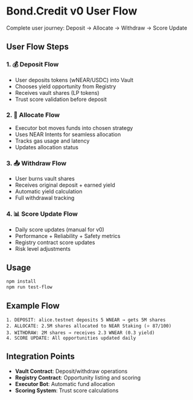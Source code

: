 # Bond.Credit v0 User Flow

Complete user journey: Deposit → Allocate → Withdraw → Score Update

## User Flow Steps

### 1. 💰 Deposit Flow
- User deposits tokens (wNEAR/USDC) into Vault
- Chooses yield opportunity from Registry
- Receives vault shares (LP tokens)
- Trust score validation before deposit

### 2. 🔄 Allocate Flow  
- Executor bot moves funds into chosen strategy
- Uses NEAR Intents for seamless allocation
- Tracks gas usage and latency
- Updates allocation status

### 3. 📤 Withdraw Flow
- User burns vault shares
- Receives original deposit + earned yield
- Automatic yield calculation
- Full withdrawal tracking

### 4. 📊 Score Update Flow
- Daily score updates (manual for v0)
- Performance + Reliability + Safety metrics
- Registry contract score updates
- Risk level adjustments

## Usage

```bash
npm install
npm run test-flow
```

## Example Flow

```
1. DEPOSIT: alice.testnet deposits 5 WNEAR → gets 5M shares
2. ALLOCATE: 2.5M shares allocated to NEAR Staking (⭐ 87/100)
3. WITHDRAW: 2M shares → receives 2.3 WNEAR (0.3 yield)
4. SCORE UPDATE: All opportunities updated daily
```

## Integration Points

- **Vault Contract**: Deposit/withdraw operations
- **Registry Contract**: Opportunity listing and scoring  
- **Executor Bot**: Automatic fund allocation
- **Scoring System**: Trust score calculations
